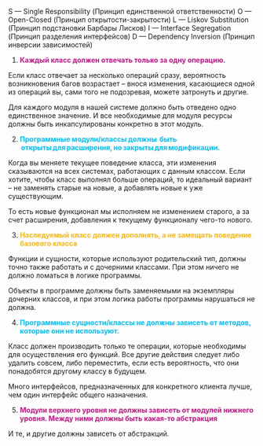 S — Single Responsibility (Принцип единственной ответственности)
O — Open-Closed (Принцип открытости-закрытости)
L — Liskov Substitution (Принцип подстановки Барбары Лисков)
I — Interface Segregation (Принцип разделения интерфейсов)
D — Dependency Inversion (Принцип инверсии зависимостей)

1) <span style="font-weight: bold; color: mediumvioletred;">Каждый класс должен отвечать только за одну операцию.</span>

Если класс отвечает за несколько операций сразу, вероятность возникновения багов возрастает – внося изменения, касающиеся одной из операций вы, сами того не подозревая, можете затронуть и другие.

Для каждого модуля в нашей системе должно быть отведено одно единственное значение. И все необходимые для модуля ресурсы должны быть инкапсулированы конкретно в этот модуль. 

2) <span style="font-weight: bold; color: deepskyblue;">Программные модули/классы должны  быть  открыты для расширения, но закрыты для модификации.</span>

Когда вы меняете текущее поведение класса, эти изменения сказываются на всех системах, работающих с данным классом. Если хотите, чтобы класс выполнял больше операций, то идеальный вариант – не заменять старые на новые, а добавлять новые к уже существующим.

То есть новые функционал мы исполняем не изменением старого, а за счет расширения, добавления к текущему функционалу чего-то нового. 

3) <span style="font-weight: bold; color: #FFB514;">Наследуемый класс должен дополнять, а не замещать поведение базового класса</span>

Функции и сущности, которые используют родительский тип, должны точно также работать и с дочерними классами. При этом ничего не должно ломаться в логике программы.

Объекты в программе должны быть заменяемыми на экземпляры дочерних классов, и при этом логика работы программы нарушаться не должна. 

4) <span style="font-weight: bold; color: deepskyblue;">Программные сущности/классы не должны зависеть от методов, которые они не используют.</span>

Класс должен производить только те операции, которые необходимы для осуществления его функций. Все другие действия следует либо удалить совсем, либо переместить, если есть вероятность, что они понадобятся другому классу в будущем.

Много интерфейсов, предназначенных для конкретного клиента лучше, чем один интерфейс общего назначения. 

5) <span style="font-weight: bold; color: mediumvioletred;">Модули верхнего уровня не должны зависеть от модулей нижнего уровня. Между ними должны быть какая-то абстракция</span>

И те, и другие должны зависеть от абстракций.

